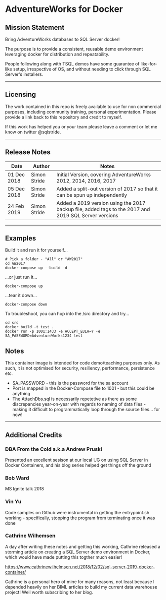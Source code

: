 # AdventureWorks for Docker

## Mission Statement

Bring AdventureWorks databases to SQL Server docker!

The purpose is to provide a consistent, reusable demo environment leveraging docker for distribution and repeatability.

People following along with TSQL demos have some guarantee of like-for-like setup, irrespective of OS, and without needing to click through SQL Server's installers.

---

## Licensing

The work contained in this repo is freely available to use for non commercial purposes, including community training, personal experimentation. Please provide a link back to this repository and credit to myself.

If this work has helped you or your team please leave a comment or let me know on twitter @sqlstride.

---

## Release Notes

Date | Author | Notes
--|--|--
01 Dec 2018 | Simon Stride | Initial Version, covering AdventureWorks 2012, 2014, 2016, 2017
05 Dec 2018 | Simon Stride | Added a split-out version of 2017 so that it can be spun up independently
24 Feb 2019 | Simon Stride | Added a 2019 version using the 2017 backup file, added tags to the 2017 and 2019 SQL Server versions


---

## Examples

Build it and run it for yourself...

    # Pick a folder - "All" or "AW2017"
    cd AW2017
    docker-compose up --build -d

...or just run it...

    docker-compose up

...tear it down...

    docker-compose down

To troubleshoot, you can hop into the /src directory and try...

    cd src
    docker build -t test .
    docker run -p 1001:1433 -e ACCEPT_EULA=Y -e SA_PASSWORD=AdventureWorks1234 test

## Notes

This container image is intended for code demo/teaching purposes only. As such, it is not optimised for security, resiliency, performance, persistence etc.

* SA_PASSWORD - this is the password for the sa account
* Port is mapped in the Docker-Compose file to 1001 - but this could be anything
* The AttachDbs.sql is necessarily repetetive as there as some discrepancies year-on-year with regards to naming of data files - making it difficult to programmatically loop through the source files... for now!

---

## Additional Credits

### DBA From the Cold a.k.a Andrew Pruski
Presented an excellent sesison at our local UG on using SQL Server in Docker Containers, and his blog series helped get things off the ground

### Bob Ward
MS Ignite talk 2018

### Vin Yu
Code samples on Github were instrumental in getting the entrypoint.sh working - specifically, stopping the program from terminating once it was done

### Cathrine Wilhemsen
A day after writing these notes and getting this working, Cathrine released a storming article on creating a SQL Server demo environment in Docker, which would have made putting this togther much easier!

https://www.cathrinewilhelmsen.net/2018/12/02/sql-server-2019-docker-container/

Cathrine is a personal hero of mine for many reasons, not least because I depended heavily on her BIML articles to build my current data warehouse project! Well worth subscribing to her blog.

